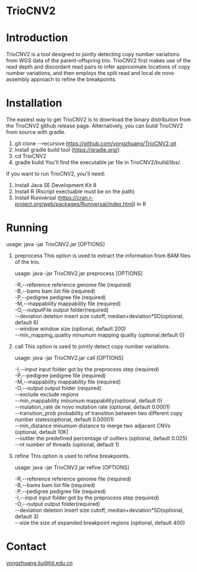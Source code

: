 # TrioCNV2
# Introduction 
TrioCNV2 is a tool designed to jointly detecting copy number variations from WGS data of the parent-offspring trio. TrioCNV2 first makes use of the read depth and discordant read pairs to infer approximate locations of copy number variations, and then employs the split read and local de novo assembly approach to refine the breakpoints.
# Installation
The easiest way to get TrioCNV2 is to download the binary distribution from the TrioCNV2 github release page. Alternatively, you can build TrioCNV2 from source with gradle.
1. git clone --recursive https://github.com/yongzhuang/TrioCNV2.git
2. Install gradle build tool (https://gradle.org/)
3. cd TrioCNV2 
4. gradle build 
You'll find the executable jar file in TrioCNV2/build/libs/. 

If you want to run TrioCNV2, you'll need:
1. Install Java SE Development Kit 8
2. Install R (Rscript exectuable must be on the path)
3. Install Runiversal (https://cran.r-project.org/web/packages/Runiversal/index.html) in R

# Running
usage: java -jar TrioCNV2.jar [OPTIONS]
1. preprocess
   This option is used to extract the information from BAM files of the trio.

   usage: java -jar TrioCNV2.jar preprocess [OPTIONS]  

      -R,--reference    <FILE>   reference genome file (required)  
      -B,--bams         <FILE>   bam list file (required)  
      -P,--pedigree     <FILE>   pedigree file (required)  
      -M,--mappability  <FILE>   mappability file (required)  
      -O,--outputFile   <FILE>   output folder(required)  
         --deviation    <INT>    deletion insert size cutoff, median+deviation*SD(optional, default 6)  
         --window       <INT>    window size (optional, default 200)  
         --min_mapping_quality   <INT>    minumum mapping quality (optional,default 0)  
2. call
   This option is used to jointly detect copy number variations.  

   usage: java -jar TrioCNV2.jar call [OPTIONS]  

      -I,--input           <FILE>   input folder got by the preprocess step (required)  
      -P,--pedigree        <FILE>   pedigree file (required)  
      -M,--mappability     <FILE>   mappability file (required)  
      -O,--output          <FILE>   output folder (required)  
         --exclude         <FILE>   exclude regions  
         --min_mappability <FLOAT>  minumum mappability(optional, default 0)  
         --mutation_rate   <FLOAT>  de novo mutation rate (optional, default 0.0001)  
         --transition_prob <FLOAT>  probability of transition between two different copy number states(optional, default 0.00001)  
         --min_distance    <INT>    minumum distance to merge two adjacent CNVs (optional, default 10K)  
         --outlier         <FLOAT>  the predefined percentage of outliers (optional, default 0.025)  
         --nt              <INT>    number of threads (optional, default 1)  
2. refine
   This option is used to refine breakpoints.  

   usage: java -jar TrioCNV2.jar refine [OPTIONS]  

      -R,--reference    <FILE>   reference genome file (required)  
      -B,--bams         <FILE>   bam list file (required)  
      -P,--pedigree     <FILE>   pedigree file (required)  
      -I,--input        <FILE>   input folder got by the preprocess step (required)  
      -O,--output       <FILE>   output folder(required)  
         --deviation    <INT>    deletion insert size cutoff, median+deviation*SD(optional, default 3)  
         --size         <INT>    the size of expanded breakpoint regions (optional, default 400)  
# Contact 
   yongzhuang.liu@hit.edu.cn
